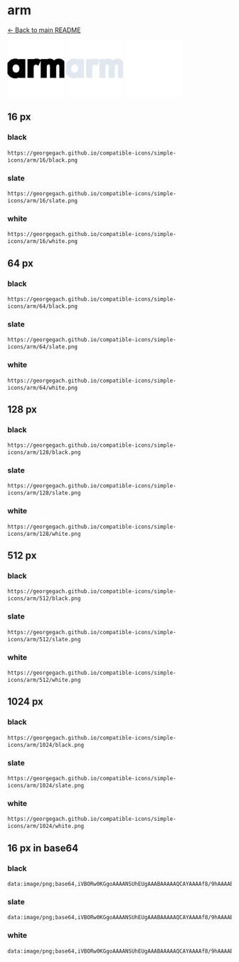 # arm

[← Back to main README](../../README.md)


<img src="./128/black.png" width="128" alt="arm black icon" />
<img src="./128/slate.png" width="128" alt="arm slate icon" />
<img src="./128/white.png" width="128" alt="arm white icon" />

## 16 px

### black
```
https://georgegach.github.io/compatible-icons/simple-icons/arm/16/black.png
```

### slate
```
https://georgegach.github.io/compatible-icons/simple-icons/arm/16/slate.png
```

### white
```
https://georgegach.github.io/compatible-icons/simple-icons/arm/16/white.png
```

## 64 px

### black
```
https://georgegach.github.io/compatible-icons/simple-icons/arm/64/black.png
```

### slate
```
https://georgegach.github.io/compatible-icons/simple-icons/arm/64/slate.png
```

### white
```
https://georgegach.github.io/compatible-icons/simple-icons/arm/64/white.png
```

## 128 px

### black
```
https://georgegach.github.io/compatible-icons/simple-icons/arm/128/black.png
```

### slate
```
https://georgegach.github.io/compatible-icons/simple-icons/arm/128/slate.png
```

### white
```
https://georgegach.github.io/compatible-icons/simple-icons/arm/128/white.png
```

## 512 px

### black
```
https://georgegach.github.io/compatible-icons/simple-icons/arm/512/black.png
```

### slate
```
https://georgegach.github.io/compatible-icons/simple-icons/arm/512/slate.png
```

### white
```
https://georgegach.github.io/compatible-icons/simple-icons/arm/512/white.png
```

## 1024 px

### black
```
https://georgegach.github.io/compatible-icons/simple-icons/arm/1024/black.png
```

### slate
```
https://georgegach.github.io/compatible-icons/simple-icons/arm/1024/slate.png
```

### white
```
https://georgegach.github.io/compatible-icons/simple-icons/arm/1024/white.png
```

## 16 px in base64

### black
```
data:image/png;base64,iVBORw0KGgoAAAANSUhEUgAAABAAAAAQCAYAAAAf8/9hAAAABmJLR0QA/wD/AP+gvaeTAAAAvklEQVQ4je3QsUrCARDH8Y9/HVxaHFwcEsegR8ipehUfRAjcpc2hh2iRVom2Fg0KIjVI0UEwESPToXMRQqTV73Rwv/v97o4D/yaFY9SRxweOcIUqZkjQRxFpDNDFGW7gGRO8YYkeKlhhGqaP0RtigXmYjhMU0EQpzEQq1HCKzxi+xAhPaCC3EYrE7zhrwwDjqH9ieIWv2C6V4B0XeMXJlsFOMjjHtd8ntpBFG7fohO4O5bj9BQ/Ru98n7MAfrAEIGDD4F+NsXwAAAABJRU5ErkJggg==
```

### slate
```
data:image/png;base64,iVBORw0KGgoAAAANSUhEUgAAABAAAAAQCAYAAAAf8/9hAAAABmJLR0QA/wD/AP+gvaeTAAABAUlEQVQ4je3RO0pDARSE4X9OuIWFDyyCRHxgKWQJdurGRMHewsbCyhXYiGAj6AaMECFgfOWagAGjgiRnrMRWSJuvm3JmYGJsaj2/rRQRB8hVWy+Sp2X2LO3Y/jAE9oPEKoqKcMfJvcSGpWO1y34TU7XpR2jJ9pOTXQWHgkGiQcilTd1WD5gDMsI9m6nALEqcLS/MrmW6CSBlAIzwfpGq2x6Ay0rktsJd8G2mj4D5AMg0gEMeYuuvYXZqtZneb8gYdgFH6FtReQcUiMcIbbXLfstoXSFFxL9HjMpwtIl1KfRqfEJynfKN0GmhogFgcy7U9GfxJXPHyBeSG5KuxjxxAuAHR3OEmfMRrvUAAAAASUVORK5CYII=
```

### white
```
data:image/png;base64,iVBORw0KGgoAAAANSUhEUgAAABAAAAAQCAYAAAAf8/9hAAAABmJLR0QA/wD/AP+gvaeTAAAAy0lEQVQ4je3QPyvFcRTH8df3x2CxGCwGMioPgQlPxQNRyi6bwYOwyCrZLKirhKvuvbmDunQjfAy+SkqS1Xs5p/P5nD8d/vkzJck0NjGJDsaxjjU8oEEbMxhBF1dYwI4krSR3SS6TvCS5TrKadwZJOkmOq9ZL8phkmKSdpN9gCnuYRate1tS4gXnco4cV3OIM25j4MELwjPKp1i2l9Gv+WpuDJwxQGtxgGReY+zLgR0axhK36xAOM4QS7OK2+fSxiiHMcVe3wN8v++YY308RjyMvwUKgAAAAASUVORK5CYII=
```

